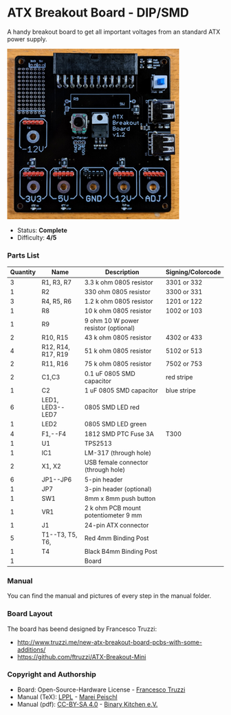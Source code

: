# ATX Breakout Board - DIP/SMD
A handy breakout board to get all important voltages from an standard ATX power supply.

<img src="manual/images/IMG_20180701_002328.jpg" width=400px alt="ATX Breakout Board">

- Status: **Complete**
- Difficulty: **4/5**

### Parts List

| Quantity | Name               | Description                           | Signing/Colorcode | 
|----------|--------------------|---------------------------------------|-------------------| 
| 3        | R1, R3, R7         | 3.3 k ohm 0805 resistor               | 3301 or 332       | 
| 1        | R2                 | 330  ohm 0805 resistor                | 3300 or 331       | 
| 3        | R4, R5, R6         | 1.2 k ohm 0805 resistor               | 1201 or 122       | 
| 1        | R8                 | 10 k ohm 0805 resistor                | 1002 or 103       | 
| 1        | R9                 | 9  ohm 10 W power resistor (optional) |                   | 
| 2        | R10, R15           | 43 k ohm 0805 resistor                | 4302 or 433       | 
| 4        | R12, R14, R17, R19 | 51 k ohm 0805 resistor                | 5102 or 513       | 
| 2        | R11, R16           | 75 k ohm 0805 resistor                | 7502 or 753       | 
| 2        | C1,C3              | 0.1 uF 0805 SMD capacitor             | red stripe        | 
| 1        | C2                 | 1 uF 0805 SMD capacitor               | blue stripe       | 
| 6        | LED1, LED3--LED7   | 0805 SMD LED red                      |                   | 
| 1        | LED2               | 0805 SMD LED green                    |                   | 
| 4        | F1,--F4            | 1812 SMD PTC Fuse 3A                  | T300              | 
| 1        | U1                 | TPS2513                               |                   | 
| 1        | IC1                | LM-317 (through hole)                 |                   | 
| 2        | X1, X2             | USB female connector (through hole)   |                   | 
| 6        | JP1--JP6           | 5-pin header                          |                   | 
| 1        | JP7                | 3-pin header (optional)               |                   | 
| 1        | SW1                | 8mm x 8mm push button                 |                   | 
| 1        | VR1                | 2 k ohm PCB mount potentiometer 9 mm  |                   | 
| 1        | J1                 | 24-pin ATX connector                  |                   | 
| 5        | T1--T3, T5, T6,    | Red 4mm Binding Post                  |                   | 
| 1        | T4                 | Black B4mm Binding Post               |                   | 
| 1        |                    | Board                                 |                   | 


### Manual
You can find the manual and pictures of every step in the manual folder.

### Board Layout
The board has beend designed by Francesco Truzzi:
- http://www.truzzi.me/new-atx-breakout-board-pcbs-with-some-additions/
- https://github.com/ftruzzi/ATX-Breakout-Mini

### Copyright and Authorship
- Board: Open-Source-Hardware License - [Francesco Truzzi](http://www.truzzi.me)
- Manual (TeX): [LPPL](https://www.latex-project.org/lppl.txt) - [Marei Peischl](https://peitex.de)
- Manual (pdf): [CC-BY-SA 4.0](https://creativecommons.org/licenses/by-sa/4.0/) - [Binary Kitchen e.V.](https://www.binary-kitchen.de)

